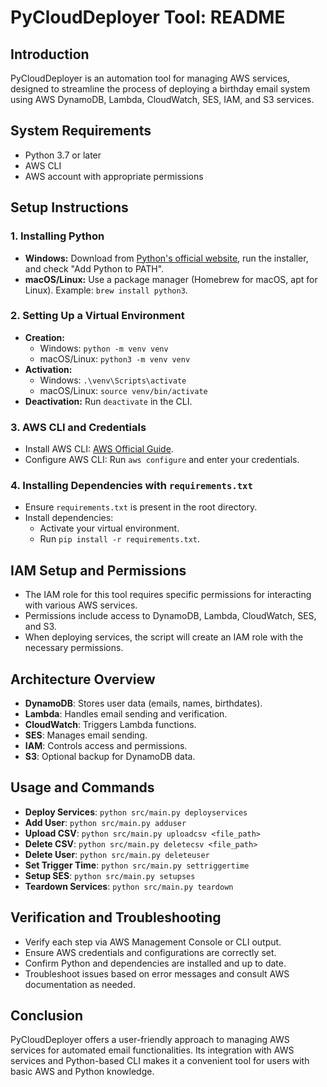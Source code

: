 # PyCloudDeployer Tool: README

## Introduction

PyCloudDeployer is an automation tool for managing AWS services, designed to streamline the process of deploying a birthday email system using AWS DynamoDB, Lambda, CloudWatch, SES, IAM, and S3 services.

## System Requirements

- Python 3.7 or later
- AWS CLI
- AWS account with appropriate permissions

## Setup Instructions

### 1. Installing Python

- **Windows:** Download from [Python's official website](https://www.python.org/downloads/), run the installer, and check "Add Python to PATH".
- **macOS/Linux:** Use a package manager (Homebrew for macOS, apt for Linux). Example: `brew install python3`.

### 2. Setting Up a Virtual Environment

- **Creation:**
  - Windows: `python -m venv venv`
  - macOS/Linux: `python3 -m venv venv`
- **Activation:**
  - Windows: `.\venv\Scripts\activate`
  - macOS/Linux: `source venv/bin/activate`
- **Deactivation:** Run `deactivate` in the CLI.

### 3. AWS CLI and Credentials

- Install AWS CLI: [AWS Official Guide](https://aws.amazon.com/cli/).
- Configure AWS CLI: Run `aws configure` and enter your credentials.

### 4. Installing Dependencies with `requirements.txt`

- Ensure `requirements.txt` is present in the root directory.
- Install dependencies:
  - Activate your virtual environment.
  - Run `pip install -r requirements.txt`.

## IAM Setup and Permissions

- The IAM role for this tool requires specific permissions for interacting with various AWS services.
- Permissions include access to DynamoDB, Lambda, CloudWatch, SES, and S3.
- When deploying services, the script will create an IAM role with the necessary permissions.

## Architecture Overview

- **DynamoDB**: Stores user data (emails, names, birthdates).
- **Lambda**: Handles email sending and verification.
- **CloudWatch**: Triggers Lambda functions.
- **SES**: Manages email sending.
- **IAM**: Controls access and permissions.
- **S3**: Optional backup for DynamoDB data.

## Usage and Commands

- **Deploy Services**: `python src/main.py deployservices`
- **Add User**: `python src/main.py adduser`
- **Upload CSV**: `python src/main.py uploadcsv <file_path>`
- **Delete CSV**: `python src/main.py deletecsv <file_path>`
- **Delete User**: `python src/main.py deleteuser`
- **Set Trigger Time**: `python src/main.py settriggertime`
- **Setup SES**: `python src/main.py setupses`
- **Teardown Services**: `python src/main.py teardown`

## Verification and Troubleshooting

- Verify each step via AWS Management Console or CLI output.
- Ensure AWS credentials and configurations are correctly set.
- Confirm Python and dependencies are installed and up to date.
- Troubleshoot issues based on error messages and consult AWS documentation as needed.

## Conclusion

PyCloudDeployer offers a user-friendly approach to managing AWS services for automated email functionalities. Its integration with AWS services and Python-based CLI makes it a convenient tool for users with basic AWS and Python knowledge.
